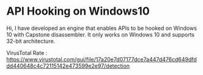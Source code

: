 # API Hooking on Windows10

Hi, I have developed an engine that enables APIs to be hooked on Windows 10 with Capstone disassembler. It only works on Windows 10 and supports 32-bit architecture.

VirusTotal Rate : https://www.virustotal.com/gui/file/17a20e7d07177dce7a447d476cd649dfddd440648c4c72115142e473599e2e97/detection
